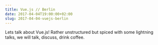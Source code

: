 ```yaml
---
title: Vue.js // Berlin
date: 2017-04-04T19:00:00+02:00
slug: 2017-04-04-vuejs-berlin
---
```


Lets talk about Vue.js! Rather unstructured but spiced with some lightning talks, we will talk, discuss, drink coffee.
